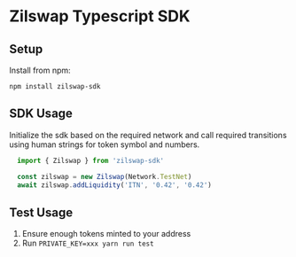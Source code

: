 # Zilswap Typescript SDK

## Setup

Install from npm:

`npm install zilswap-sdk`

## SDK Usage

Initialize the sdk based on the required network and call required transitions using human strings for token symbol and numbers.

```ts
  import { Zilswap } from 'zilswap-sdk'

  const zilswap = new Zilswap(Network.TestNet)
  await zilswap.addLiquidity('ITN', '0.42', '0.42')
```

## Test Usage

1. Ensure enough tokens minted to your address
2. Run `PRIVATE_KEY=xxx yarn run test`
